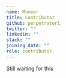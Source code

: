 ```yaml
---
name: Muneer
title: Contributor
github: perpetrator1
twitter: ""
linkedin: ""
slack: ""
joining_date: ""
role: contributor
---
```


Still waiting for this
